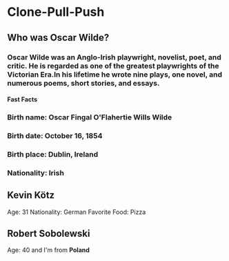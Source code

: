 # Clone-Pull-Push

## Who was Oscar Wilde?
### Oscar Wilde was an Anglo-Irish playwright, novelist, poet, and critic. He is regarded as one of the greatest playwrights of the Victorian Era.In his lifetime he wrote nine plays, one novel, and numerous poems, short stories, and essays.
#### Fast Facts
### Birth name: Oscar Fingal O'Flahertie Wills Wilde
### Birth date: October 16, 1854
### Birth place: Dublin, Ireland
### Nationality: Irish

## Kevin Kötz
Age: 31
Nationality: German
Favorite Food: Pizza

## Robert Sobolewski

Age: 40 and I'm from **Poland**
